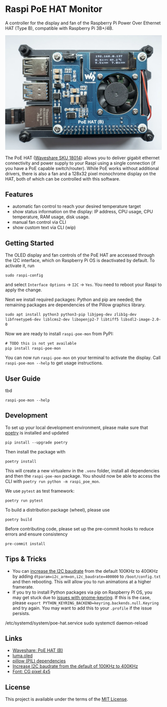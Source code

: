 # Raspi PoE HAT Monitor

A controller for the display and fan of the Raspberry Pi Power Over Ethernet HAT (Type B), compatible with Raspberry Pi 3B+/4B.

![](./docs/raspi-poe-hat-2k.webp)

The PoE HAT ([Waveshare SKU 18014](https://www.waveshare.com/wiki/PoE_HAT_(B))) allows you to deliver gigabit ethernet connectivity and power supply to your Raspi using a single connection (if you have a PoE capable switch/router). While PoE works without additional drivers, there is also a fan and a 128x32 pixel monochrome display on the HAT, both of which can be controlled with this software.

## Features

* automatic fan control to reach your desired temperature target
* show status information on the display: IP address, CPU usage, CPU temperature, RAM usage, disk usage.
* manual fan control via CLI
* show custom text via CLI (wip)

## Getting Started

The OLED display and fan controls of the PoE HAT are accessed through the I2C interface, which on Raspberry Pi OS is deactivated by default. To activate it, run

    sudo raspi-config

and select `Interface Options` -> `I2C` -> `Yes`. You need to reboot your Raspi to apply the change.

Next we install required packages: Python and pip are needed; the remaining packages are dependencies of the Pillow graphics library.

    sudo apt install python3 python3-pip libjpeg-dev zlib1g-dev libfreetype6-dev liblcms2-dev libopenjp2-7 libtiff5 libsdl2-image-2.0-0

Now we are ready to install `raspi-poe-mon` from PyPI:

    # TODO this is not yet available
    pip install raspi-poe-mon

You can now run `raspi-poe-mon` on your terminal to activate the display. Call `raspi-poe-mon --help` to get usage instructions.

## User Guide

tbd

    raspi-poe-mon --help

## Development

To set up your local development environment, please make sure that [poetry](https://python-poetry.org/) is installed and updated

    pip install --upgrade poetry

Then install the package with

    poetry install

This will create a new virtualenv in the `.venv` folder, install all dependencies and then the `raspi-poe-mon` package. You should now be able to access the CLI with `poetry run python -m raspi_poe_mon`.

We use `pytest` as test framework:

    poetry run pytest

To build a distribution package (wheel), please use

    poetry build

Before contributing code, please set up the pre-commit hooks to reduce errors and ensure consistency

    pre-commit install

## Tips & Tricks

* You can [increase the I2C baudrate](https://luma-oled.readthedocs.io/en/latest/hardware.html#enabling-the-i2c-interface) from the default 100KHz to 400KHz by adding `dtparam=i2c_arm=on,i2c_baudrate=400000` to `/boot/config.txt` and then rebooting. This will allow you to run animations at a higher framerate.
* If you try to install Python packages via pip on Raspberry Pi OS, you may get stuck due to [issues with gnome-keyring](https://github.com/pypa/pip/issues/7883). If this is the case, please `export PYTHON_KEYRING_BACKEND=keyring.backends.null.Keyring` and try again. You may want to add this to your `.profile` if the issue persists.

/etc/systemd/system/poe-hat.service
sudo systemctl daemon-reload

## Links

* [Waveshare: PoE HAT (B)](https://www.waveshare.com/wiki/PoE_HAT_(B))
* [luma.oled](https://github.com/rm-hull/luma.oled)
* [pillow (PIL) dependencies](https://pillow.readthedocs.io/en/latest/installation.html#external-libraries)
* [Increase I2C baudrate from the default of 100KHz to 400KHz](https://luma-oled.readthedocs.io/en/latest/hardware.html#enabling-the-i2c-interface)
* [Font: CG pixel 4x5](https://fontstruct.com/fontstructions/show/1404171/cg-pixel-4x5)

## License

This project is available under the terms of the [MIT License](./LICENSE).
